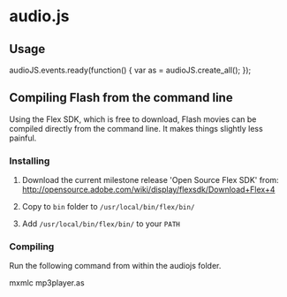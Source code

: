 # audio.js

## Usage

  audioJS.events.ready(function() {
    var as = audioJS.create_all();
  });

## Compiling Flash from the command line

Using the Flex SDK, which is free to download, Flash movies can be compiled
directly from the command line. It makes things slightly less painful.

### Installing

1. Download the current milestone release 'Open Source Flex SDK' from:
   <http://opensource.adobe.com/wiki/display/flexsdk/Download+Flex+4>

2. Copy to `bin` folder to `/usr/local/bin/flex/bin/`

3. Add `/usr/local/bin/flex/bin/` to your `PATH`

### Compiling

Run the following command from within the audiojs folder.

  mxmlc mp3player.as